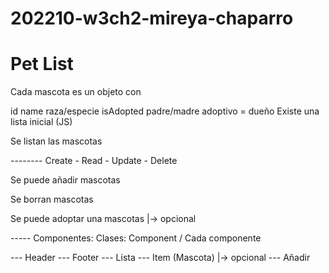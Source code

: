# 202210-w3ch2-mireya-chaparro

# Pet List

Cada mascota es un objeto con

id
name
raza/especie
isAdopted
padre/madre adoptivo = dueño
Existe una lista inicial (JS)

Se listan las mascotas

-------- Create - Read - Update - Delete

Se puede añadir mascotas

Se borran mascotas

Se puede adoptar una mascotas |-> opcional

----- Componentes: Clases: Component / Cada componente

--- Header --- Footer --- Lista --- Item (Mascota) |-> opcional --- Añadir
